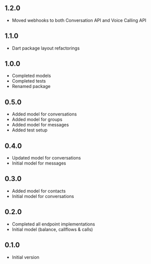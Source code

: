 ## 1.2.0
- Moved webhooks to both Conversation API and Voice Calling API

## 1.1.0
- Dart package layout refactorings

## 1.0.0
- Completed models
- Completed tests
- Renamed package

## 0.5.0
- Added model for conversations
- Added model for groups
- Added model for messages
- Added test setup

## 0.4.0
- Updated model for conversations
- Initial model for messages

## 0.3.0
- Added model for contacts
- Initial model for conversations

## 0.2.0
- Completed all endpoint implementations
- Initial model (balance, callflows & calls)

## 0.1.0
- Initial version
